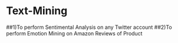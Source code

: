 # Text-Mining

##1)To perform Sentimental Analysis on any Twitter account 
##2)To perform Emotion Mining on Amazon Reviews of Product
